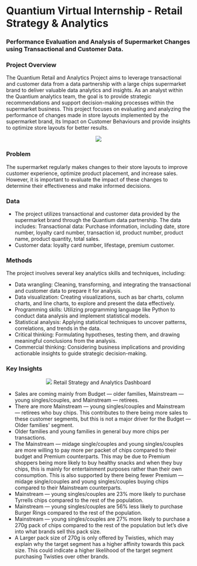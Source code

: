 # Quantium Virtual Internship - Retail Strategy & Analytics

### Performance Evaluation and Analysis of Supermarket Changes using Transactional and Customer Data.

### Project Overview
The Quantium Retail and Analytics Project aims to leverage transactional and customer data from a data partnership with a large chips supermarket brand to deliver valuable data analytics and insights. As an analyst within the Quantium analytics team, the goal is to provide strategic recommendations and support decision-making processes within the supermarket business. This project focuses on evaluating and analyzing the performance of changes made in store layouts implemented by the supermarket brand, its Impact on Customer Behaviours and provide insights to optimize store layouts for better results.

<p align="center">
  <img src="https://github.com/Divine-Jude/PortfolioProjects/assets/95667763/ce408b6a-69c0-4aa2-ae2d-58a571a36aed">
</p>
 
### Problem
The supermarket regularly makes changes to their store layouts to improve customer experience, optimize product placement, and increase sales. However, it is important to evaluate the impact of these changes to determine their effectiveness and make informed decisions.

### Data
- The project utilizes transactional and customer data provided by the supermarket brand through the Quantium data partnership. The data includes:
Transactional data: Purchase information, including date, store number, loyalty card number, transaction id, product number, product name, product quantity, total sales.
- Customer data: loyalty card number, lifestage, premium customer.

### Methods
The project involves several key analytics skills and techniques, including:

- Data wrangling: Cleaning, transforming, and integrating the transactional and customer data to prepare it for analysis.
- Data visualization: Creating visualizations, such as bar charts, column charts, and line charts, to explore and present the data effectively.
- Programming skills: Utilizing programming language like Python to conduct data analysis and implement statistical models.
- Statistical analysis: Applying statistical techniques to uncover patterns, correlations, and trends in the data.
- Critical thinking: Formulating hypotheses, testing them, and drawing meaningful conclusions from the analysis.
- Commercial thinking: Considering business implications and providing actionable insights to guide strategic decision-making.

### Key Insights
<p align="center">
   <img src="https://github.com/Divine-Jude/PortfolioProjects/assets/95667763/bed11226-61ae-40f8-b467-09f9a439c6ee">
   Retail Strategy and Analytics Dashboard
</p>

- Sales are coming mainly from Budget — older families, Mainstream — young singles/couples, and Mainstream — retirees.
- There are more Mainstream — young singles/couples and Mainstream — retirees who buy chips. This contributes to there being more sales to these customer segments, but this is not a major driver for the Budget — Older families' segment.
- Older families and young families in general buy more chips per transactions.
- The Mainstream — midage single/couples and young singles/couples are more willing to pay more per packet of chips compared to their budget and Premium counterparts. This may be due to Premium shoppers being more likely to buy healthy snacks and when they buy chips, this is mainly for entertainment purposes rather than their own consumption. This is also supported by there being fewer Premium — midage single/couples and young singles/couples buying chips compared to their Mainstream counterparts.
- Mainstream — young singles/couples are 23% more likely to purchase Tyrrells chips compared to the rest of the population.
- Mainstream — young singles/couples are 56% less likely to purchase Burger Rings compared to the rest of the population.
- Mainstream — young singles/couples are 27% more likely to purchase a 270g pack of chips compared to the rest of the population but let’s dive into what brands sell this pack size.
- A Larger pack size of 270g is only offered by Twisties, which may explain why the target segment has a higher affinity towards this pack size. This could indicate a higher likelihood of the target segment purchasing Twisties over other brands.
























